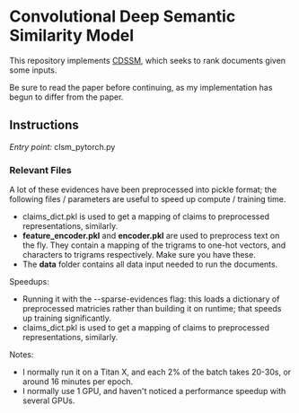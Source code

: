 # Convolutional Deep Semantic Similarity Model

This repository implements [CDSSM](http://www.iro.umontreal.ca/~lisa/pointeurs/ir0895-he-2.pdf), which seeks to rank documents given some inputs.

Be sure to read the paper before continuing, as my implementation has begun to differ from the paper.

## Instructions
*Entry point:* clsm_pytorch.py

### Relevant Files
A lot of these evidences have been preprocessed into pickle format; the following files / parameters are useful to speed up compute / training time.

- claims_dict.pkl is used to get a mapping of claims to preprocessed representations, similarly.
- __feature_encoder.pkl__ and __encoder.pkl__ are used to preprocess text on the fly. They contain a mapping of the trigrams to one-hot vectors, and characters to trigrams respectively. Make sure you have these.
- The __data__ folder contains all data input needed to run the documents.

Speedups:
- Running it with the --sparse-evidences flag: this loads a dictionary of preprocessed matricies rather than building it on runtime; that speeds up training significantly.
- claims_dict.pkl is used to get a mapping of claims to preprocessed representations, similarly.

Notes:
- I normally run it on a Titan X, and each 2% of the batch takes 20-30s, or around 16 minutes per epoch.
- I normally use 1 GPU, and haven't noticed a performance speedup with several GPUs.
